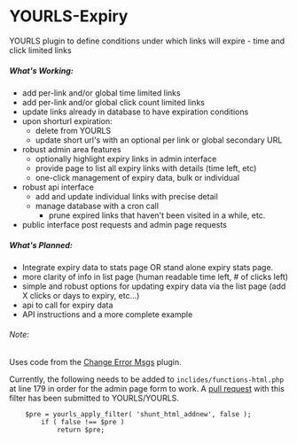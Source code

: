 # YOURLS-Expiry
YOURLS plugin to define conditions under which links will expire - time and click limited links

##### What's Working:
-  add per-link and/or global time limited links
-  add per-link and/or global click count limited links
-  update links already in database to have expiration conditions
-  upon shorturl expiration:
    - delete from YOURLS 
    - update short url's with an optional per link or global secondary URL
-  robust admin area features
   - optionally highlight expiry links in admin interface
   - provide page to list all expiry links with details (time left, etc)
   - one-click management of expiry data, bulk or individual
-  robust api interface
   - add and update individual links with precise detail
   - manage database with a cron call
      - prune expired links that haven't been visited in a while, etc.
- public interface post requests and admin page requests

##### What's Planned:
-  Integrate expiry data to stats page OR stand alone expiry stats page.
-  more clarity of info in list page (human readable time left, # of clicks left)
-  simple and robust options for updating expiry data via the list page (add X clicks or days to expiry, etc...)
-  api to call for expiry data
-  API instructions and a more complete example

###### Note: 
 Uses code from the [Change Error Msgs](https://github.com/adigitalife/yourls-change-error-messages) plugin.

 Currently, the following needs to be added to `inclides/functions-html.php` at line 179 in order for the admin page form to work. A [pull request](https://github.com/YOURLS/YOURLS/pull/2345/commits/1546416dbefee8f21030f28d165eb14a5ba7eae6) with this filter has been submitted to YOURLS/YOURLS.
```
	$pre = yourls_apply_filter( 'shunt_html_addnew', false );
		if ( false !== $pre )
			return $pre;
```
